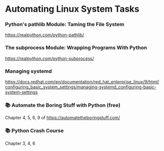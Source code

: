 # Automating Linux System Tasks

### Python's pathlib Module: Taming the File System

https://realpython.com/python-pathlib/

### The subprocess Module: Wrapping Programs With Python

https://realpython.com/python-subprocess/

### Managing systemd

https://docs.redhat.com/en/documentation/red_hat_enterprise_linux/9/html/configuring_basic_system_settings/managing-systemd_configuring-basic-system-settings

### 📚 Automate the Boring Stuff with Python (free)

Chapter 4, 5, 6, 9 of https://automatetheboringstuff.com/ 

### 📚 Python Crash Course

Chapter 3, 4, 6

